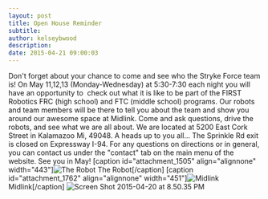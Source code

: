 ```yaml
---
layout: post
title: Open House Reminder
subtitle:
author: kelseybwood
description:
date: 2015-04-21 09:00:03
---
```


Don't forget about your chance to come and see who the Stryke Force team is! On May 11,12,13 (Monday-Wednesday) at 5:30-7:30 each night you will have an opportunity to  check out what it is like to be part of the FIRST Robotics FRC (high school) and FTC (middle school) programs. Our robots and team members will be there to tell you about the team and show you around our awesome space at Midlink. Come and ask questions, drive the robots, and see what we are all about. We are located at 5200 East Cork Street in Kalamazoo Mi, 49048. A heads up to you all... The Sprinkle Rd exit is closed on Expressway I-94. For any questions on directions or in general, you can contact us under the "contact" tab on the main menu of the website. See you in May! [caption id="attachment_1505" align="alignnone" width="443"]![The Robot](/wp-content/uploads/2015/03/Share-from-Pixlr7-1024x683.jpg) The Robot[/caption] [caption id="attachment_1762" align="alignnone" width="451"]![Midlink](http://strykeforce.org/wp-content/uploads/2015/04/Screen-Shot-2015-04-20-at-8.50.22-PM.png) Midlink[/caption] ![Screen Shot 2015-04-20 at 8.50.35 PM](http://strykeforce.org/wp-content/uploads/2015/04/Screen-Shot-2015-04-20-at-8.50.35-PM.png)

